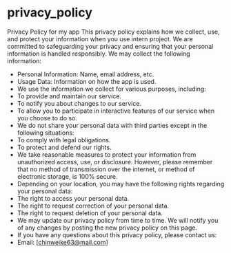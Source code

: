 # privacy_policy
Privacy Policy for my app
This privacy policy explains how we collect, use, and protect your information when you use intern project. We are committed to safeguarding your privacy and ensuring that your personal information is handled responsibly.
We may collect the following information:
- Personal Information: Name, email address, etc.
- Usage Data: Information on how the app is used.
- We use the information we collect for various purposes, including:
- To provide and maintain our service.
- To notify you about changes to our service.
- To allow you to participate in interactive features of our service when you choose to do so.
- We do not share your personal data with third parties except in the following situations:
- To comply with legal obligations.
- To protect and defend our rights.
- We take reasonable measures to protect your information from unauthorized access, use, or disclosure. However, please remember that no method of transmission over the internet, or method of electronic storage, is 100% secure.
- Depending on your location, you may have the following rights regarding your personal data:
- The right to access your personal data.
- The right to request correction of your personal data.
- The right to request deletion of your personal data.
- We may update our privacy policy from time to time. We will notify you of any changes by posting the new privacy policy on this page.
- If you have any questions about this privacy policy, please contact us:
- Email: [chinweike63@mail.com]
